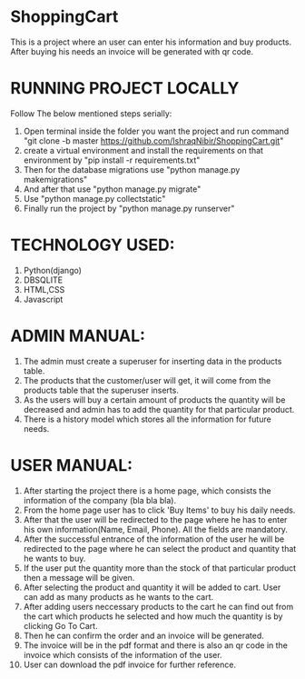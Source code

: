 # ShoppingCart

This is a project where an user can enter his information and buy products. After buying his needs an invoice will be generated with qr code.

# RUNNING PROJECT LOCALLY
Follow The below mentioned steps serially:
1. Open terminal inside the folder you want the project and run command "git clone -b master https://github.com/IshraqNibir/ShoppingCart.git"
2. create a virtual environment and install the requirements on that environment by "pip install -r requirements.txt"
3. Then for the database migrations use "python manage.py makemigrations"
4. And after that use "python manage.py migrate"
5. Use "python manage.py collectstatic"
6. Finally run the project by "python manage.py runserver"

# TECHNOLOGY USED:
1. Python(django)
2. DBSQLITE
3. HTML,CSS
4. Javascript


# ADMIN MANUAL:
1. The admin must create a superuser for inserting data in the products table.
2. The products that the customer/user will get, it will come from the products table that the superuser inserts.
3. As the users will buy a certain amount of products the quantity will be decreased and admin has to add the quantity for that particular product.
4. There is a history model which stores all the information for future needs.


# USER MANUAL:
1. After starting the project there is a home page, which consists the information of the company (bla bla bla).
2. From the home page user has to click 'Buy Items' to buy his daily needs.
3. After that the user will be redirected to the page where he has to enter his own information(Name, Email, Phone). All the fields are mandatory.
4. After the successful entrance of the information of the user he will be redirected to the page where he can select the product and quantity that he wants to   buy.
5. If the user put the quantity more than the stock of that particular product then a message will be given.
6. After selecting the product and quantity it will be added to cart. User can add as many products as he wants to the cart.
7. After adding users neccessary products to the cart he can find out from the cart which products he selected and how much the quantity is by clicking Go To Cart.
8. Then he can confirm the order and an invoice will be generated.
9. The invoice will be in the pdf format and there is also an qr code in the invoice which consists of the information of the user.
10. User can download the pdf invoice for further reference.
